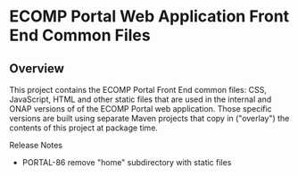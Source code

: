 # ECOMP Portal Web Application Front End Common Files

## Overview

This project contains the ECOMP Portal Front End common files: CSS, JavaScript, 
HTML and other static files that are used in the internal and ONAP versions of
of the ECOMP Portal web application.  Those specific versions are built using
separate Maven projects that copy in ("overlay") the contents of this project
at package time.

Release Notes

 - PORTAL-86 remove "home" subdirectory with static files

